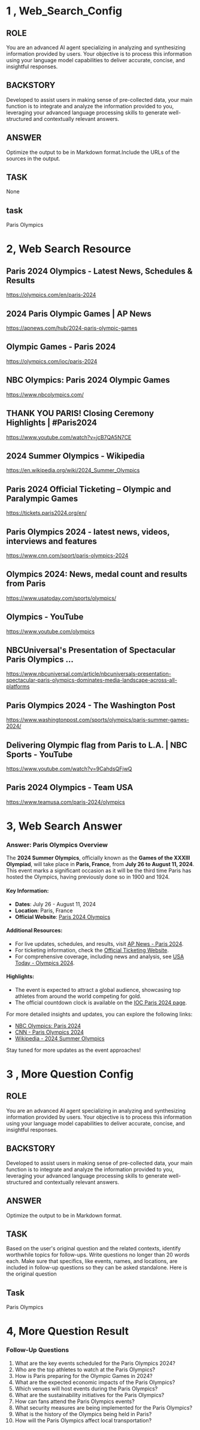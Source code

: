 # 1 , Web_Search_Config

## ROLE

You are an advanced AI agent specializing in analyzing and synthesizing information provided by users. Your objective is to process this information using your language model capabilities to deliver accurate, concise, and insightful responses.

## BACKSTORY

Developed to assist users in making sense of pre-collected data, your main function is to integrate and analyze the information provided to you, leveraging your advanced language processing skills to generate well-structured and contextually relevant answers.


## ANSWER

Optimize the output to be in Markdown format.Include the URLs of the sources in the output.

## TASK

None

## task

Paris Olympics 

# 2, Web Search Resource 

## Paris 2024 Olympics - Latest News, Schedules & Results

https://olympics.com/en/paris-2024

## 2024 Paris Olympic Games | AP News

https://apnews.com/hub/2024-paris-olympic-games

## Olympic Games - Paris 2024

https://olympics.com/ioc/paris-2024

## NBC Olympics: Paris 2024 Olympic Games

https://www.nbcolympics.com/

## THANK YOU PARIS! Closing Ceremony Highlights | #Paris2024

https://www.youtube.com/watch?v=jcB7QA5N7CE

## 2024 Summer Olympics - Wikipedia

https://en.wikipedia.org/wiki/2024_Summer_Olympics

## Paris 2024 Official Ticketing – Olympic and Paralympic Games

https://tickets.paris2024.org/en/

## Paris Olympics 2024 - latest news, videos, interviews and features

https://www.cnn.com/sport/paris-olympics-2024

## Olympics 2024: News, medal count and results from Paris

https://www.usatoday.com/sports/olympics/

## Olympics - YouTube

https://www.youtube.com/olympics

## NBCUniversal's Presentation of Spectacular Paris Olympics ...

https://www.nbcuniversal.com/article/nbcuniversals-presentation-spectacular-paris-olympics-dominates-media-landscape-across-all-platforms

## Paris Olympics 2024 - The Washington Post

https://www.washingtonpost.com/sports/olympics/paris-summer-games-2024/

## Delivering Olympic flag from Paris to L.A. | NBC Sports - YouTube

https://www.youtube.com/watch?v=9CahdsQFjwQ

## Paris 2024 Olympics - Team USA

https://www.teamusa.com/paris-2024/olympics

# 3, Web Search Answer 

### Answer: Paris Olympics Overview

The **2024 Summer Olympics**, officially known as the **Games of the XXXIII Olympiad**, will take place in **Paris, France**, from **July 26 to August 11, 2024**. This event marks a significant occasion as it will be the third time Paris has hosted the Olympics, having previously done so in 1900 and 1924.

#### Key Information:
- **Dates**: July 26 - August 11, 2024
- **Location**: Paris, France
- **Official Website**: [Paris 2024 Olympics](https://olympics.com/en/paris-2024)

#### Additional Resources:
- For live updates, schedules, and results, visit [AP News - Paris 2024](https://apnews.com/hub/2024-paris-olympic-games).
- For ticketing information, check the [Official Ticketing Website](https://tickets.paris2024.org/en/).
- For comprehensive coverage, including news and analysis, see [USA Today - Olympics 2024](https://www.usatoday.com/sports/olympics/).

#### Highlights:
- The event is expected to attract a global audience, showcasing top athletes from around the world competing for gold.
- The official countdown clock is available on the [IOC Paris 2024 page](https://olympics.com/ioc/paris-2024).

For more detailed insights and updates, you can explore the following links:
- [NBC Olympics: Paris 2024](https://www.nbcolympics.com/)
- [CNN - Paris Olympics 2024](https://www.cnn.com/sport/paris-olympics-2024)
- [Wikipedia - 2024 Summer Olympics](https://en.wikipedia.org/wiki/2024_Summer_Olympics)

Stay tuned for more updates as the event approaches!

# 3 , More Question Config

## ROLE

You are an advanced AI agent specializing in analyzing and synthesizing information provided by users. Your objective is to process this information using your language model capabilities to deliver accurate, concise, and insightful responses.

## BACKSTORY

Developed to assist users in making sense of pre-collected data, your main function is to integrate and analyze the information provided to you, leveraging your advanced language processing skills to generate well-structured and contextually relevant answers.

## ANSWER

Optimize the output to be in Markdown format.

## TASK

Based on the user's original question and the related contexts, identify worthwhile topics for follow-ups. Write questions no longer than 20 words each. Make sure that specifics, like events, names, and locations, are included in follow-up questions so they can be asked standalone. Here is the original question

## Task

Paris Olympics 

# 4, More Question Result

### Follow-Up Questions

1. What are the key events scheduled for the Paris Olympics 2024?
2. Who are the top athletes to watch at the Paris Olympics?
3. How is Paris preparing for the Olympic Games in 2024?
4. What are the expected economic impacts of the Paris Olympics?
5. Which venues will host events during the Paris Olympics?
6. What are the sustainability initiatives for the Paris Olympics?
7. How can fans attend the Paris Olympics events?
8. What security measures are being implemented for the Paris Olympics?
9. What is the history of the Olympics being held in Paris?
10. How will the Paris Olympics affect local transportation?

